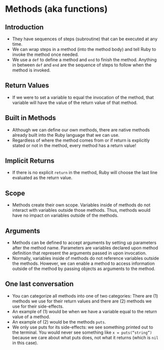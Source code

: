# Methods (aka functions)
## Introduction
- They have sequences of steps (subroutine) that can be executed at any time.
- We can wrap steps in a method (into the method body) and tell Ruby to invoke the method once needed.
- We use a `def` to define a method and `end` to finish the method.
Anything in between `def` and `end` are the sequence of steps to follow when the method is invoked.

## Return Values
- If we were to set a variable to equal the invocation of the method, that variable will have the value of the return value of that method.

## Built in Methods
- Although we can define our own methods, there are native methods already built into the Ruby language that we can use.
- Regardless of where the method comes from or if return is explicitly stated or not in the method, every method has a return value!

## Implicit Returns
- If there is no explicit `return` in the method, Ruby will choose the last line evaluated as the return value.

## Scope
- Methods create their own scope. Variables inside of methods do not interact with variables outside those methods. Thus, methods would have no impact on variables outside of the methods.

## Arguments
- Methods can be defined to accept arguments by setting up parameters after the method name. Parameters are variables declared upon method definition that represent the arguments passed in upon invocation.
- Normally, variables inside of methods do not reference variables outside the methods. However, we can enable a method to access information outside of the method by passing objects as arguments to the method.

## One last conversation
- You can categorize all methods into one of two categories: There are (1) methods we use for their return values and there are (2) methods we use for their side-effects.
- An example of (1) would be when we have a variable equal to the return value of a method.
- An example of (2) would be the methods `puts`.
- We only use puts for its side-effects: we see something printed out to the terminal. You would never see something like `x = puts(“string”)` because we care about what puts does, not what it returns (which is `nil` in this case).
